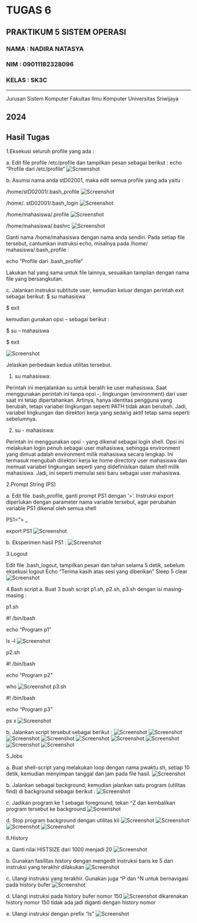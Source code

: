 # TUGAS 6 
PRAKTIKUM 5 SISTEM OPERASI
---
### NAMA : NADIRA NATASYA
### NIM : 09011182328096
### KELAS : SK3C
---
Jurusan Sistem Komputer
Fakultas Ilmu Komputer 
Universitas Sriwijaya

2024
---


## Hasil Tugas
  
1.Eksekusi seluruh profile yang ada :

a. Edit file profile /etc/profile dan tampilkan pesan sebagai berikut : 
echo “Profile dari /etc/profile”
![Screenshot](https://github.com/NADIRANTS/SISTEM-OPERASI/blob/main/File%20Tugas%206/VirtualBox_NADIRA%20NATASYA_26_09_2024_07_48_42.png)

b. Asumsi nama anda stD02001, maka edit semua profile yang ada yaitu : 

/home/stD02001/.bash_profile 
![Screenshot](https://github.com/NADIRANTS/SISTEM-OPERASI/blob/main/File%20Tugas%206/VirtualBox_NADIRA%20NATASYA_26_09_2024_08_11_42.png)

/home/. stD02001/.bash_login
![Screenshot](https://github.com/NADIRANTS/SISTEM-OPERASI/blob/main/File%20Tugas%206/VirtualBox_NADIRA%20NATASYA_26_09_2024_08_24_49.png)

/home/mahasiswa/.profile 
![Screenshot](https://github.com/NADIRANTS/SISTEM-OPERASI/blob/main/File%20Tugas%206/VirtualBox_NADIRA%20NATASYA_26_09_2024_08_47_31.png)

/home/mahasiswa/.bashrc 
![Screenshot](https://github.com/NADIRANTS/SISTEM-OPERASI/blob/main/File%20Tugas%206/VirtualBox_NADIRA%20NATASYA_26_09_2024_08_40_13.png)

Ganti nama /home/mahasiswa dengan nama anda sendiri. 
Pada setiap file tersebut, cantumkan instruksi echo, misalnya pada /home/ mahasiswa/.bash_profile : 

echo “Profile dari .bash_profile” 

Lakukan hal yang sama untuk file lainnya, sesuaikan tampilan dengan nama file yang 
bersangkutan. 

c. Jalankan instruksi subtitute user, kemudian keluar dengan perintah exit sebagai berikut: 
$ su mahasiswa 

$ exit 

kemudian gunakan opsi – sebagai berikut : 

$ su – mahasiswa 

$ exit 

![Screenshot](https://github.com/NADIRANTS/SISTEM-OPERASI/blob/main/File%20Tugas%206/VirtualBox_NADIRA%20NATASYA_26_09_2024_09_07_05.png)

Jelaskan perbedaan kedua utilitas tersebut.

1. su mahasiswa:

Perintah ini menjalankan su untuk beralih ke user mahasiswa. Saat menggunakan perintah ini tanpa opsi -, lingkungan (environment) dari user saat ini tetap dipertahankan. Artinya, hanya identitas pengguna yang berubah, tetapi variabel lingkungan seperti PATH tidak akan berubah. Jadi, variabel lingkungan dan direktori kerja yang sedang aktif tetap sama seperti sebelumnya.
        
2. su - mahasiswa:

Perintah ini menggunakan opsi - yang dikenal sebagai login shell. Opsi ini melakukan login penuh sebagai user mahasiswa, sehingga environment yang dimuat adalah environment milik mahasiswa secara lengkap. Ini termasuk mengubah direktori kerja ke home directory user mahasiswa dan memuat variabel lingkungan seperti yang didefinisikan dalam shell milik mahasiswa. Jadi, ini seperti memulai sesi baru sebagai user mahasiswa.
   
2.Prompt String (PS) 

a. Edit file .bash_profile, ganti prompt PS1 dengan ‘>’. Instruksi export diperlukan dengan  parameter nama variable tersebut, agar perubahan variable PS1 dikenal oleh semua shell

PS1=‟> „ 

export PS1 
![Screenshot](https://github.com/NADIRANTS/SISTEM-OPERASI/blob/main/File%20Tugas%206/VirtualBox_NADIRA%20NATASYA_26_09_2024_09_12_03.png)

b. Eksperimen hasil PS1 :
![Screenshot](https://github.com/NADIRANTS/SISTEM-OPERASI/blob/main/File%20Tugas%206/VirtualBox_NADIRA%20NATASYA_26_09_2024_09_38_45.png)

3.Logout 

Edit file .bash_logout, tampilkan pesan dan tahan selama 5 detik, sebelum eksekusi logout 
Echo “Terima kasih atas sesi yang diberikan”
Sleep 5 
clear
![Screenshot](https://github.com/NADIRANTS/SISTEM-OPERASI/blob/main/File%20Tugas%206/VirtualBox_NADIRA%20NATASYA_26_09_2024_09_45_26.png)

4.Bash script 
a. Buat 3 buah script p1.sh, p2.sh, p3.sh dengan isi masing-masing : 

p1.sh 

#! /bin/bash 

echo “Program p1” 

ls –l 
![Screenshot](https://github.com/NADIRANTS/SISTEM-OPERASI/blob/main/File%20Tugas%206/VirtualBox_NADIRA%20NATASYA_26_09_2024_09_51_37.png)

p2.sh 

#! /bin/bash 

echo “Program p2” 

who 
![Screenshot](https://github.com/NADIRANTS/SISTEM-OPERASI/blob/main/File%20Tugas%206/VirtualBox_NADIRA%20NATASYA_26_09_2024_09_52_56.png)
p3.sh 

#! /bin/bash 

echo “Program p3” 

ps x
![Screenshot](https://github.com/NADIRANTS/SISTEM-OPERASI/blob/main/File%20Tugas%206/VirtualBox_NADIRA%20NATASYA_26_09_2024_09_53_51.png)

b. Jalankan script tersebut sebagai berikut : 
![Screenshot](https://github.com/NADIRANTS/SISTEM-OPERASI/blob/main/File%20Tugas%206/VirtualBox_NADIRA%20NATASYA_27_09_2024_20_11_34.png)
![Screenshot](https://github.com/NADIRANTS/SISTEM-OPERASI/blob/main/File%20Tugas%206/VirtualBox_NADIRA%20NATASYA_27_09_2024_20_11_55.png)
![Screenshot](https://github.com/NADIRANTS/SISTEM-OPERASI/blob/main/File%20Tugas%206/VirtualBox_NADIRA%20NATASYA_27_09_2024_20_12_45.png)
![Screenshot](https://github.com/NADIRANTS/SISTEM-OPERASI/blob/main/File%20Tugas%206/VirtualBox_NADIRA%20NATASYA_27_09_2024_20_32_58.png)
![Screenshot](https://github.com/NADIRANTS/SISTEM-OPERASI/blob/main/File%20Tugas%206/VirtualBox_NADIRA%20NATASYA_27_09_2024_20_40_59.png)
![Screenshot](https://github.com/NADIRANTS/SISTEM-OPERASI/blob/main/File%20Tugas%206/VirtualBox_NADIRA%20NATASYA_27_09_2024_20_41_17.png)
![Screenshot](https://github.com/NADIRANTS/SISTEM-OPERASI/blob/main/File%20Tugas%206/VirtualBox_NADIRA%20NATASYA_27_09_2024_20_41_33.png)
![Screenshot](https://github.com/NADIRANTS/SISTEM-OPERASI/blob/main/File%20Tugas%206/VirtualBox_NADIRA%20NATASYA_27_09_2024_20_41_50.png)
![Screenshot](https://github.com/NADIRANTS/SISTEM-OPERASI/blob/main/File%20Tugas%206/VirtualBox_NADIRA%20NATASYA_27_09_2024_20_51_50.png)

5.Jobs 

a. Buat shell-script yang melakukan loop dengan nama pwaktu.sh, 
setiap 10 detik, kemudian menyimpan tanggal dan jam pada file hasil.
![Screenshot](https://github.com/NADIRANTS/SISTEM-OPERASI/blob/main/File%20Tugas%206/VirtualBox_NADIRA%20NATASYA_26_09_2024_11_04_26.png)

b. Jalankan sebagai background; kemudian jalankan satu program (utilitas find) di background 
sebagai berikut : 
![Screenshot](https://github.com/NADIRANTS/SISTEM-OPERASI/blob/main/File%20Tugas%206/VirtualBox_NADIRA%20NATASYA_27_09_2024_22_11_52.png)

c. Jadikan program ke 1 sebagai foreground, tekan ^Z dan kembalikan program tersebut ke 
background 
![Screenshot](https://github.com/NADIRANTS/SISTEM-OPERASI/blob/main/File%20Tugas%206/VirtualBox_NADIRA%20NATASYA_27_09_2024_21_56_04.png)

d. Stop program background dengan utilitas kil 
![Screenshot](https://github.com/NADIRANTS/SISTEM-OPERASI/blob/main/File%20Tugas%206/VirtualBox_NADIRA%20NATASYA_27_09_2024_22_15_15.png)
![Screenshot](https://github.com/NADIRANTS/SISTEM-OPERASI/blob/main/File%20Tugas%206/VirtualBox_NADIRA%20NATASYA_27_09_2024_22_15_27.png)
![Screenshot](https://github.com/NADIRANTS/SISTEM-OPERASI/blob/main/File%20Tugas%206/VirtualBox_NADIRA%20NATASYA_27_09_2024_22_15_42.png)
![Screenshot](https://github.com/NADIRANTS/SISTEM-OPERASI/blob/main/File%20Tugas%206/VirtualBox_NADIRA%20NATASYA_27_09_2024_22_16_09.png)

6.History

a. Ganti nilai HISTSIZE dari 1000 menjadi 20 
![Screenshot](https://github.com/NADIRANTS/SISTEM-OPERASI/blob/main/File%20Tugas%206/VirtualBox_NADIRA%20NATASYA_27_09_2024_23_02_07.png)

b. Gunakan fasilitas history dengan mengedit instruksi baris ke 5 dari instruksi yang terakhir
dilakukan 
![Screenshot](https://github.com/NADIRANTS/SISTEM-OPERASI/blob/main/File%20Tugas%206/VirtualBox_NADIRA%20NATASYA_27_09_2024_23_08_21.png)

c. Ulangi instruksi yang terakhir. Gunakan juga ^P dan ^N untuk bernavigasi pada history bufer 
![Screenshot](https://github.com/NADIRANTS/SISTEM-OPERASI/blob/main/File%20Tugas%206/VirtualBox_NADIRA%20NATASYA_27_09_2024_23_10_43.png)

d. Ulangi instruksi pada history bufer nomor 150 
![Screenshot](https://github.com/NADIRANTS/SISTEM-OPERASI/blob/main/File%20Tugas%206/VirtualBox_NADIRA%20NATASYA_27_09_2024_23_21_55.png)
dikarenakan history nomor 150 tidak ada jadi diganti dengan history nomor 

e. Ulangi instruksi dengan prefix “ls” 
![Screenshot](https://github.com/NADIRANTS/SISTEM-OPERASI/blob/main/File%20Tugas%206/VirtualBox_NADIRA%20NATASYA_26_09_2024_11_39_26.png)


